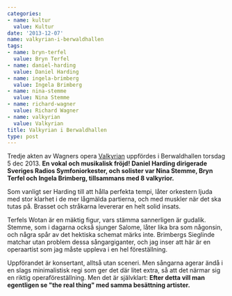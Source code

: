 ```yaml
---
categories:
- name: kultur
  value: Kultur
date: '2013-12-07'
name: valkyrian-i-berwaldhallen
tags:
- name: bryn-terfel
  value: Bryn Terfel
- name: daniel-harding
  value: Daniel Harding
- name: ingela-brimberg
  value: Ingela Brimberg
- name: nina-stemme
  value: Nina Stemme
- name: richard-wagner
  value: Richard Wagner
- name: valkyrian
  value: Valkyrian
title: Valkyrian i Berwaldhallen
type: post
---
```

Tredje akten av Wagners opera [Valkyrian](http://sv.wikipedia.org/wiki/Valkyrian) uppfördes i Berwaldhallen torsdag 5 dec 2013. **En vokal och musikalisk fröjd! Daniel Harding dirigerade Sveriges Radios Symfoniorkester, och solister var Nina Stemme, Bryn Terfel och Ingela Brimberg, tillsammans med 8 valkyrior.**

Som vanligt ser Harding till att hålla perfekta tempi, låter orkestern ljuda med stor klarhet i de mer lågmälda partierna, och med muskler när det ska tutas på. Brasset och stråkarna levererar en helt solid insats.

Terfels Wotan är en mäktig figur, vars stämma sannerligen är gudalik. Stemme, som i dagarna också sjunger Salome, låter lika bra som någonsin, och några spår av det hektiska schemat märks inte. Brimbergs Sieglinde matchar utan problem dessa sångargiganter, och jag inser att här är en operaartist som jag måste uppleva i en hel föreställning.

Uppförandet är konsertant, alltså utan sceneri. Men sångarna agerar ändå i en slags minimalistisk regi som ger det där litet extra, så att det närmar sig en riktig operaföreställning. Men det är självklart: **Efter detta vill man egentligen se "the real thing" med samma besättning artister.**

